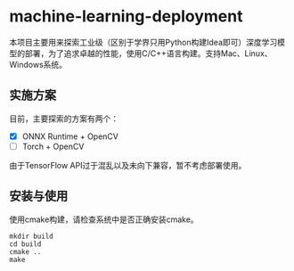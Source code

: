 # machine-learning-deployment

本项目主要用来探索工业级（区别于学界只用Python构建Idea即可）深度学习模型的部署，为了追求卓越的性能，使用C/C++语言构建。支持Mac、Linux、Windows系统。

## 实施方案

目前，主要探索的方案有两个：

- [x] ONNX Runtime + OpenCV
- [ ] Torch + OpenCV

由于TensorFlow API过于混乱以及未向下兼容，暂不考虑部署使用。

## 安装与使用

使用cmake构建，请检查系统中是否正确安装cmake。

```shell
mkdir build
cd build
cmake ..
make
```